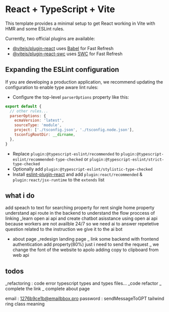 # React + TypeScript + Vite

This template provides a minimal setup to get React working in Vite with HMR and some ESLint rules.

Currently, two official plugins are available:

- [@vitejs/plugin-react](https://github.com/vitejs/vite-plugin-react/blob/main/packages/plugin-react/README.md) uses [Babel](https://babeljs.io/) for Fast Refresh
- [@vitejs/plugin-react-swc](https://github.com/vitejs/vite-plugin-react-swc) uses [SWC](https://swc.rs/) for Fast Refresh

## Expanding the ESLint configuration

If you are developing a production application, we recommend updating the configuration to enable type aware lint rules:

- Configure the top-level `parserOptions` property like this:

```js
export default {
  // other rules...
  parserOptions: {
    ecmaVersion: 'latest',
    sourceType: 'module',
    project: ['./tsconfig.json', './tsconfig.node.json'],
    tsconfigRootDir: __dirname,
  },
}
```

- Replace `plugin:@typescript-eslint/recommended` to `plugin:@typescript-eslint/recommended-type-checked` or `plugin:@typescript-eslint/strict-type-checked`
- Optionally add `plugin:@typescript-eslint/stylistic-type-checked`
- Install [eslint-plugin-react](https://github.com/jsx-eslint/eslint-plugin-react) and add `plugin:react/recommended` & `plugin:react/jsx-runtime` to the `extends` list


## what i do
add speach to text for searching property for rent 
single home property
understand api route in the backend to understand the flow proccess of linking 
_learn open ai api and create   chatbot asisstance using open ai api because workers are not availble 24/7 so we need ai to answer repetetive question related to the instruction we give it to the ai bot 
- about page 
_redesign landing page 
_ link some backend with frontend authentication add property(80%) just i need to send the request 
_ we change the font of the website to apolo
adding copy to clipboard from web api 
## todos
_refactoring : code error typescript types and types files...
_code refactor 
_ complete the link 
_ complete about page





















email : 1276b9ce1b@emailbbox.pro
password : sendMessageToGPT
tailwind ring class meaning